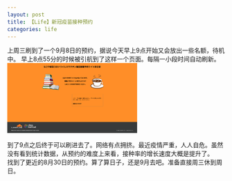 ```yaml
---
layout: post
title: 【Life】新冠疫苗接种预约
categories: life
---
```

上周三刷到了一个9月8日的预约，据说今天早上9点开始又会放出一些名额，待机中。
早上8点55分的时候被引航到了这样一个页面。每隔一小段时间自动刷新。
<img src="/assets/post/2021-08-24/1.png" width="300">

到了9点之后终于可以刷进去了。网络有点拥挤。最近疫情严重，人人自危。虽然没有看到统计数据，从预约的难度上来看，接种率的增长速度大概是提升了。  
找到了更近的8月30日的预约。算了算日子，还是9月去吧。准备直接周三休到周日。

